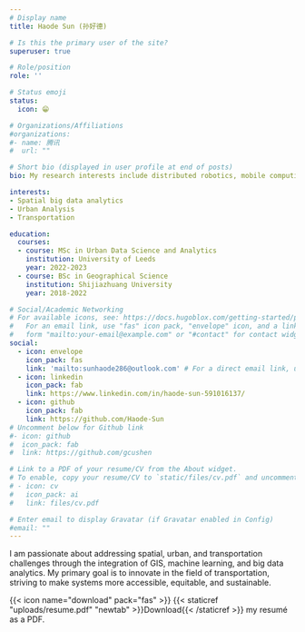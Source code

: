 ```yaml
---
# Display name
title: Haode Sun (孙好德)

# Is this the primary user of the site?
superuser: true

# Role/position
role: ''

# Status emoji
status:
  icon: 😁

# Organizations/Affiliations
#organizations:
#- name: 腾讯
#  url: ""

# Short bio (displayed in user profile at end of posts)
bio: My research interests include distributed robotics, mobile computing and programmable matter.

interests:
- Spatial big data analytics 
- Urban Analysis
- Transportation

education:
  courses:
  - course: MSc in Urban Data Science and Analytics
    institution: University of Leeds
    year: 2022-2023
  - course: BSc in Geographical Science
    institution: Shijiazhuang University
    year: 2018-2022

# Social/Academic Networking
# For available icons, see: https://docs.hugoblox.com/getting-started/page-builder/#icons
#   For an email link, use "fas" icon pack, "envelope" icon, and a link in the
#   form "mailto:your-email@example.com" or "#contact" for contact widget.
social:
  - icon: envelope
    icon_pack: fas
    link: 'mailto:sunhaode286@outlook.com' # For a direct email link, use "mailto:test@example.org".
  - icon: linkedin
    icon_pack: fab
    link: https://www.linkedin.com/in/haode-sun-591016137/
  - icon: github
    icon_pack: fab
    link: https://github.com/Haode-Sun
# Uncomment below for Github link
#- icon: github
#  icon_pack: fab
#  link: https://github.com/gcushen

# Link to a PDF of your resume/CV from the About widget.
# To enable, copy your resume/CV to `static/files/cv.pdf` and uncomment the lines below.
# - icon: cv
#   icon_pack: ai
#   link: files/cv.pdf

# Enter email to display Gravatar (if Gravatar enabled in Config)
#email: ""
---
```


I am passionate about addressing spatial, urban, and transportation challenges through the integration of GIS, machine learning, and big data analytics. 
My primary goal is to innovate in the field of transportation, striving to make systems more accessible, equitable, and sustainable.

{{< icon name="download" pack="fas" >}} {{< staticref "uploads/resume.pdf" "newtab" >}}Download{{< /staticref >}} my resumé as a PDF.
